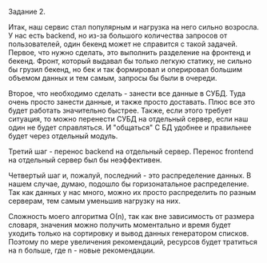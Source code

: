 Задание 2.

Итак, наш сервис стал популярным и нагрузка на него сильно возросла. У нас есть backend, но из-за большого количества запросов от пользователей, один бекенд может не справится с такой задачей.
Первое, что нужно сделать, это выполнить разделение на фронтенд и бекенд. Фронт, который выдавал бы только легкую статику, не сильно бы грузил бекенд, но бек и так формировал и оперировал большим объемом данных и тем самым,
запросы бы были в очереди.

Второе, что необходимо сделать - занести все данные в СУБД. Туда очень просто занести данные, и также просто доставать. Плюс все это будет работать значительно быстрее. Также, если этого требует ситуация, то можно перенести СУБД на отдельный сервер, если наш один не будет справляться.
И "общаться" С БД удобнее и правильнее будет через отдельный модуль.

Третий шаг - перенос backend на отдельный сервер. Перенос frontend на отдельный сервер был бы неэффективен.

Четвертый шаг и, пожалуй, последний - это распределение данных. В нашем случае, думаю, подошло бы горизонатальное распределение. Так как данных у нас много, можно их просто распределить по разным серверам, тем самым уменьшив нагрузку на них.

Сложность моего алгоритма О(n), так как вне зависимость от размера словаря, значения можно получить моментально и время будет уходить только на сортировку и вывод данных генератором списков. Поэтому по мере увеличения рекомендаций, ресурсов будет тратиться на n больше, где n - новые рекомендации.
